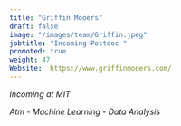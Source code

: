 ```yaml
---
title: "Griffin Mooers"
draft: false
image: "/images/team/Griffin.jpeg"
jobtitle: "Incoming Postdoc "
promoted: true
weight: 47
Website:  https://www.griffinmooers.com/
---
```



*Incoming at MIT*

*Atm - Machine Learning - Data Analysis*


